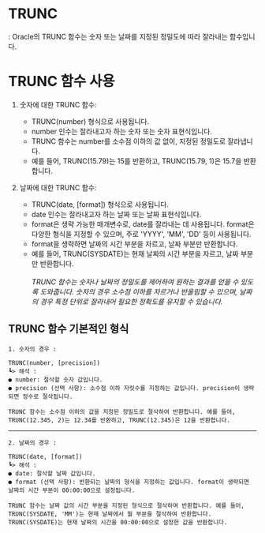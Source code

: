 # TRUNC
: Oracle의 TRUNC 함수는 숫자 또는 날짜를 지정된 정밀도에 따라 잘라내는 함수입니다. 

# TRUNC 함수 사용
1. 숫자에 대한 TRUNC 함수:
    + TRUNC(number) 형식으로 사용됩니다.
    + number 인수는 잘라내고자 하는 숫자 또는 숫자 표현식입니다.
    + TRUNC 함수는 number를 소수점 이하의 값 없이, 지정된 정밀도로 잘라냅니다.
    + 예를 들어, TRUNC(15.79)는 15를 반환하고, TRUNC(15.79, 1)은 15.7을 반환합니다.

2. 날짜에 대한 TRUNC 함수:
    + TRUNC(date, [format]) 형식으로 사용됩니다.
    + date 인수는 잘라내고자 하는 날짜 또는 날짜 표현식입니다.
    + format은 생략 가능한 매개변수로, date를 잘라내는 데 사용됩니다. format은 다양한 형식을 지정할 수 있으며, 주로 'YYYY', 'MM', 'DD' 등이 사용됩니다.
    + format을 생략하면 날짜의 시간 부분을 자르고, 날짜 부분만 반환합니다.
    + 예를 들어, TRUNC(SYSDATE)는 현재 날짜의 시간 부분을 자르고, 날짜 부분만 반환합니다.</br></br>
*TRUNC 함수는 숫자나 날짜의 정밀도를 제어하여 원하는 결과를 얻을 수 있도록 도와줍니다. 숫자의 경우 소수점 이하를 자르거나 반올림할 수 있으며, 날짜의 경우 특정 단위로 잘라내어 필요한 정확도를 유지할 수 있습니다.*

## TRUNC 함수 기본적인 형식
    1. 숫자의 경우 : 

    TRUNC(number, [precision])
    ┗> 해석 :
    ● number: 절삭할 숫자 값입니다.
    ● precision (선택 사항): 소수점 이하 자릿수를 지정하는 값입니다. precision이 생략되면 정수로 절삭됩니다.

    TRUNC 함수는 소수점 이하의 값을 지정된 정밀도로 절삭하여 반환합니다. 예를 들어, TRUNC(12.345, 2)는 12.34를 반환하고, TRUNC(12.345)은 12을 반환합니다.
---------
    2. 날짜의 경우 :

    TRUNC(date, [format])
    ┗> 해석 :
    ● date: 절삭할 날짜 값입니다.
    ● format (선택 사항): 반환되는 날짜의 형식을 지정하는 값입니다. format이 생략되면 날짜의 시간 부분이 00:00:00으로 설정됩니다.

    TRUNC 함수는 날짜 값의 시간 부분을 지정된 형식으로 절삭하여 반환합니다. 예를 들어, TRUNC(SYSDATE, 'MM')는 현재 날짜에서 월 부분을 절삭하여 반환합니다. TRUNC(SYSDATE)는 현재 날짜의 시간을 00:00:00으로 설정한 값을 반환합니다.